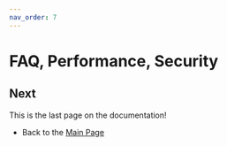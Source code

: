 ```yaml
---
nav_order: 7
---
```


# FAQ, Performance, Security

## Next

This is the last page on the documentation!

+ Back to the [Main Page](index.md)